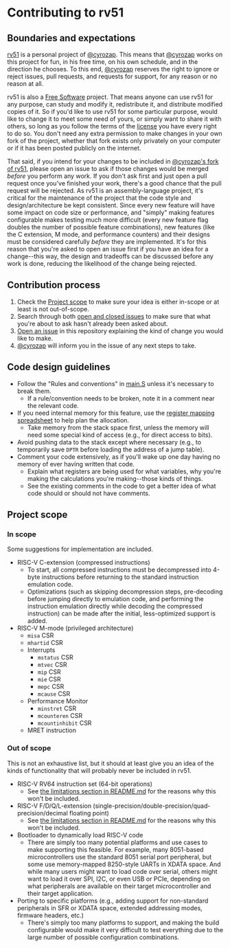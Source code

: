 # Contributing to rv51


## Boundaries and expectations

[rv51][rv51] is a personal project of [@cyrozap][cyrozap]. This means that
[@cyrozap][cyrozap] works on this project for fun, in his free time, on his own
schedule, and in the direction he chooses. To this end, [@cyrozap][cyrozap]
reserves the right to ignore or reject issues, pull requests, and requests for
support, for any reason or no reason at all.

rv51 is also a [Free Software][free-software] project. That means anyone can use
rv51 for any purpose, can study and modify it, redistribute it, and distribute
modified copies of it. So if you'd like to use rv51 for some particular purpose,
would like to change it to meet some need of yours, or simply want to share it
with others, so long as you follow the terms of the [license][license] you have
every right to do so. You don't need any extra permission to make changes in
your own fork of the project, whether that fork exists only privately on your
computer or if it has been posted publicly on the internet.

That said, if you intend for your changes to be included in [@cyrozap's fork of
rv51][rv51], please open an issue to ask if those changes would be merged
_before_ you perform any work. If you don't ask first and just open a pull
request once you've finished your work, there's a good chance that the pull
request will be rejected. As rv51 is an assembly-language project, it's critical
for the maintenance of the project that the code style and design/architecture
be kept consistent. Since every new feature will have some impact on code size
or performance, and "simply" making features configurable makes testing much
more difficult (every new feature flag doubles the number of possible feature
combinations), new features (like the C extension, M mode, and performance
counters) and their designs must be considered carefully _before_ they are
implemented. It's for this reason that you're asked to open an issue first if
you have an idea for a change--this way, the design and tradeoffs can be
discussed before any work is done, reducing the likelihood of the change being
rejected.


## Contribution process

1. Check the [Project scope](#project-scope) to make sure your idea is either
   in-scope or at least is not out-of-scope.
2. Search through both [open and closed issues][all-issues] to make sure that
   what you're about to ask hasn't already been asked about.
3. [Open an issue][new-issue] in this repository explaining the kind of change
   you would like to make.
4. [@cyrozap][cyrozap] will inform you in the issue of any next steps to take.


## Code design guidelines

- Follow the "Rules and conventions" in [main.S][main] unless it's necessary to
  break them.
  - If a rule/convention needs to be broken, note it in a comment near the
    relevant code.
- If you need internal memory for this feature, use the [register mapping
  spreadsheet][regmap] to help plan the allocation.
  - Take memory from the stack space first, unless the memory will need some
    special kind of access (e.g., for direct access to bits).
- Avoid pushing data to the stack except where necessary (e.g., to temporarily
  save `DPTR` before loading the address of a jump table).
- Comment your code extensively, as if you'll wake up one day having no memory
  of ever having written that code.
  - Explain what registers are being used for what variables, why you're making
    the calculations you're making--those kinds of things.
  - See the existing comments in the code to get a better idea of what code
    should or should not have comments.


## Project scope


### In scope

Some suggestions for implementation are included.

- RISC-V C-extension (compressed instructions)
  - To start, all compressed instructions must be decompressed into 4-byte
    instructions before returning to the standard instruction emulation code.
  - Optimizations (such as skipping decompression steps, pre-decoding before
    jumping directly to emulation code, and performing the instruction emulation
    directly while decoding the compressed instruction) can be made after the
    initial, less-optimized support is added.
- RISC-V M-mode (privileged architecture)
  - `misa` CSR
  - `mhartid` CSR
  - Interrupts
    - `mstatus` CSR
    - `mtvec` CSR
    - `mip` CSR
    - `mie` CSR
    - `mepc` CSR
    - `mcause` CSR
  - Performance Monitor
    - `minstret` CSR
    - `mcounteren` CSR
    - `mcountinhibit` CSR
  - MRET instruction


### Out of scope

This is not an exhaustive list, but it should at least give you an idea of the
kinds of functionality that will probably never be included in rv51.

- RISC-V RV64 instruction set (64-bit operations)
  - See [the limitations section in README.md][limitations] for the reasons why
    this won't be included.
- RISC-V F/D/Q/L-extension
  (single-precision/double-precision/quad-precision/decimal floating point)
  - See [the limitations section in README.md][limitations] for the reasons why
    this won't be included.
- Bootloader to dynamically load RISC-V code
  - There are simply too many potential platforms and use cases to make
    supporting this feasible. For example, many 8051-based microcontrollers use
    the standard 8051 serial port peripheral, but some use memory-mapped
    8250-style UARTs in XDATA space. And while many users might want to load
    code over serial, others might want to load it over SPI, I2C, or even USB or
    PCIe, depending on what peripherals are available on their target
    microcontroller and their target application.
- Porting to specific platforms (e.g., adding support for non-standard
  peripherals in SFR or XDATA space, extended addressing modes, firmware
  headers, etc.)
  - There's simply too many platforms to support, and making the build
    configurable would make it very difficult to test everything due to the
    large number of possible configuration combinations.


[rv51]: https://github.com/cyrozap/rv51
[cyrozap]: https://github.com/cyrozap
[free-software]: https://www.gnu.org/philosophy/free-sw.html
[license]: COPYING.txt
[all-issues]: https://github.com/cyrozap/rv51/issues?q=is%3Aissue
[new-issue]: https://github.com/cyrozap/rv51/issues/new
[main]: src/main.S
[regmap]: doc/Register-Mapping.ods
[limitations]: README.md#what-are-the-limitations
